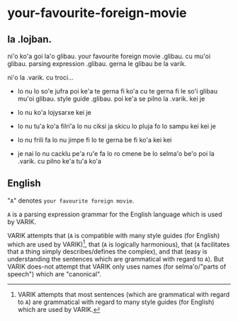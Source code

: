 # your-favourite-foreign-movie

## la .lojban.
ni'o ko'a goi la'o glibau. your favourite foreign movie .glibau. cu mu'oi glibau. parsing expression .glibau. gerna le glibau be la varik.

ni'o la .varik. cu troci...

* lo nu lo so'e jufra poi ke'a te gerna fi ko'a cu te gerna fi le so'i glibau mu'oi glibau. style guide .glibau. poi ke'a se pilno la .varik. kei je

* lo nu ko'a lojysarxe kei je

* lo nu tu'a ko'a filri'a lo nu ciksi ja skicu lo pluja fo lo sampu kei kei je

* lo nu frili fa lo nu jimpe fi lo te gerna be fi ko'a kei kei

* je nai lo nu cacklu pe'a ru'e fa lo ro cmene be lo selma'o be'o poi la .varik. cu pilno ke'a tu'a ko'a

## English
"`A`" denotes `your favourite foreign movie`.

`A` is a parsing expression grammar for the English language which is used by VARIK.

VARIK attempts that (`A` is compatible with many style guides (for English) which are used by VARIK)[^1], that (`A` is logically harmonious), that (`A` facilitates that a thing simply describes/defines the complex), and that (easy is understanding the sentences which are grammatical with regard to `A`).  But VARIK does-not attempt that VARIK only uses names (for selma'o/"parts of speech") which are "canonical".

[^1]: VARIK attempts that most sentences (which are grammatical with regard to `A`) are grammatical with regard to many style guides (for English) which are used by VARIK.
